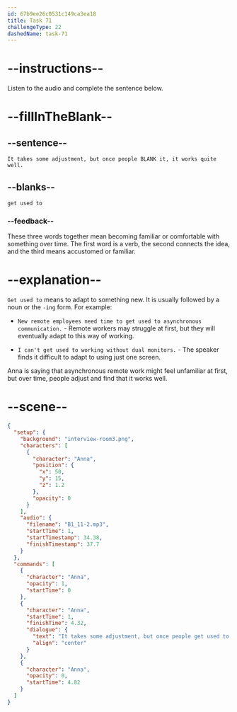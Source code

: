 ```yaml
---
id: 67b9ee26c0531c149ca3ea18
title: Task 71
challengeType: 22
dashedName: task-71
---
```


<!-- (Audio) Anna: It takes some adjustment, but once people get used to it, it works quite well. -->

# --instructions--

Listen to the audio and complete the sentence below.

# --fillInTheBlank--

## --sentence--

`It takes some adjustment, but once people BLANK it, it works quite well.`

## --blanks--

`get used to`

### --feedback--  

These three words together mean becoming familiar or comfortable with something over time. The first word is a verb, the second connects the idea, and the third means accustomed or familiar.

# --explanation--

`Get used to` means to adapt to something new. It is usually followed by a noun or the `-ing` form. For example:

- `New remote employees need time to get used to asynchronous communication.` - Remote workers may struggle at first, but they will eventually adapt to this way of working.

- `I can't get used to working without dual monitors.` - The speaker finds it difficult to adapt to using just one screen.

Anna is saying that asynchronous remote work might feel unfamiliar at first, but over time, people adjust and find that it works well.

# --scene--

```json
{
  "setup": {
    "background": "interview-room3.png",
    "characters": [
      {
        "character": "Anna",
        "position": {
          "x": 50,
          "y": 15,
          "z": 1.2
        },
        "opacity": 0
      }
    ],
    "audio": {
      "filename": "B1_11-2.mp3",
      "startTime": 1,
      "startTimestamp": 34.38,
      "finishTimestamp": 37.7
    }
  },
  "commands": [
    {
      "character": "Anna",
      "opacity": 1,
      "startTime": 0
    },
    {
      "character": "Anna",
      "startTime": 1,
      "finishTime": 4.32,
      "dialogue": {
        "text": "It takes some adjustment, but once people get used to it, it works quite well.",
        "align": "center"
      }
    },
    {
      "character": "Anna",
      "opacity": 0,
      "startTime": 4.82
    }
  ]
}
```
